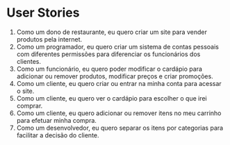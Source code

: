 # User Stories
1. Como um dono de restaurante, eu quero criar um site para vender produtos pela internet.
2. Como um programador, eu quero criar um sistema de contas pessoais com diferentes permissões para diferenciar os funcionários dos clientes.
3. Como um funcionário, eu quero poder modificar o cardápio para adicionar ou remover produtos, modificar preços e criar promoções.
4. Como um cliente, eu quero criar ou entrar na minha conta para acessar o site.
5. Como um cliente, eu quero ver o cardápio para escolher o que irei comprar.
6. Como um cliente, eu quero adicionar ou remover itens no meu carrinho para efetuar minha compra.
7. Como um desenvolvedor, eu quero separar os itens por categorias para facilitar a decisão do cliente.
